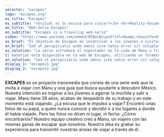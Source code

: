 ```yaml
---
selector: "excapes"
logo: "excapes.svg"
es_title: "Excapes"
es_subtitle: "<b>¿Cuál es tu excusa para viajar?</b> <br>Reality-documental"
en_title: "Web-Serie Excapes"
en_subtitle: "Excapes is a traveling web-serie"
video: "https://www.youtube.com/embed/D5BoLNLLpxE?rel=0&amp;showinfo=0"
es_brief: "El objetivo de Excapes es incentivar a los jóvenes a visitar aquellos lugares de México que aún no conocen y al mismo tiempo impulsar el desarrollo turístico y económico de los estados en los que se realiza el programa. Nuestro reto es captar el interés de los millennials que inconformes con los contenidos de la televisión abierta, prefieren consumir los productos audiovisuales por internet."
en_brief: "Sed ut perspiciatis unde omnis iste natus error sit voluptatem accusantium doloremque laudantium, totam rem aperiam, eaque ipsa quae ab illo inventore veritatis"
es_solution: "La serie introduce al espectador en la vida de Manu a través de la grabación de sus viajes.
El material está disponible en la web de Excapes, utilizando un formato de video corto, tanto para los capítulos, como para las cápsulas informativas. Cada destino consta de 4 capítulos de 10 minutos. Como extra se publican en la web cápsulas de 1 minuto de duración con material relacionado con la serie. "
en_solution: "Sed ut perspiciatis unde omnis iste natus error sit voluptatem accusantium doloremque laudantium, totam rem aperiam, eaque ipsa quae ab illo inventore veritatis"
display_1: "excapes1.jpg"
display_2: "excapes2.jpg"
---
```

**EXCAPES** es un proyecto transmedia que consta de una serie web que te invita a viajar con Manu y una guía que busca ayudarte a descubrir México. Nuestra intención es inspirar a los jóvenes a agarrar la mochila y salir a viajar. Manu tiene 28 años, acaban de despedirlo de su trabajo y en este momento está viajando. ¿La excusa que le impulsó a viajar? Encontró unas fotos de su papá, a quien nunca conoció y decidió ir a los lugares a donde él había viajado. Pero las fotos no dicen ni lugar, ni fecha. ¿Cómo encontrarlos? Nuestro equipo creativo  creó a Manu, un viajero con las mismas ganas de escapar que nosotros. Nuestra idea es grabar su experiencia para transmitir nuestras ansias de viajar a través de él.
